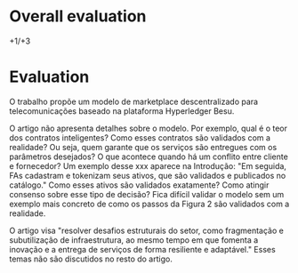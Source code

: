 # Overall evaluation

+1/+3

# Evaluation

O trabalho propõe um modelo de marketplace descentralizado para
telecomunicações baseado na plataforma Hyperledger Besu.

O artigo não apresenta detalhes sobre o modelo.
Por exemplo, qual é o teor dos contratos inteligentes?
Como esses contratos são validados com a realidade? Ou seja, quem garante que
os serviços são entregues com os parâmetros desejados? O que acontece quando
há um conflito entre cliente e fornecedor?
Um exemplo desse xxx aparece na Introdução: "Em seguida, FAs cadastram e
tokenizam seus ativos, que são validados e publicados no catálogo."
Como esses ativos são validados exatamente? Como atingir consenso sobre esse
tipo de decisão?
Fica difícil validar o modelo sem um exemplo mais concreto de como os passos da
Figura 2 são validados com a realidade.

O artigo visa "resolver desafios estruturais do setor, como fragmentação e
subutilização de infraestrutura, ao mesmo tempo em que fomenta a inovação e a
entrega de serviços de forma resiliente e adaptável."
Esses temas não são discutidos no resto do artigo.
